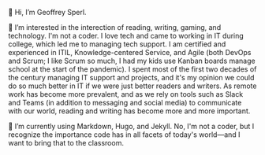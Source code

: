 👋 Hi, I’m Geoffrey Sperl.

👀 I’m interested in the interection of reading, writing, gaming, and technology. I'm not a coder. I love tech and came to working in IT during college, which led me to managing tech support. I am certified and experienced in ITIL, Knowledge-centered Service, and Agile (both DevOps and Scrum; I like Scrum so much, I had my kids use Kanban boards manage school at the start of the pandemic). I spent most of the first two decades of the century managing IT support and projects, and it's my opinion we could do so much better in IT if we were just better readers and writers. As remote work has become more prevalent, and as we rely on tools such as Slack and Teams (in addition to messaging and social media) to communicate with our world, reading and writing has become more and more important. 

🌱 I’m currently using Markdown, Hugo, and Jekyll. No, I'm not a coder, but I recognize the importance code has in all facets of today's world—and I want to bring that to the classroom.

<!---
geoffreysperl/geoffreysperl is a ✨ special ✨ repository because its `README.md` (this file) appears on your GitHub profile.
You can click the Preview link to take a look at your changes.
--->
